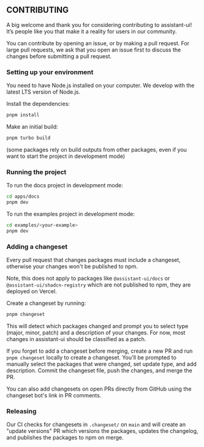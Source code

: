 ## CONTRIBUTING

A big welcome and thank you for considering contributing to assistant-ui! It’s people like you that make it a reality for users in our community.

You can contribute by opening an issue, or by making a pull request. For large pull requests, we ask that you open an issue first to discuss the changes before submitting a pull request.

### Setting up your environment

You need to have Node.js installed on your computer. We develop with the latest LTS version of Node.js.

Install the dependencies:

```sh
pnpm install
```

Make an initial build:

```sh
pnpm turbo build
```

(some packages rely on build outputs from other packages, even if you want to start the project in development mode)

### Running the project

To run the docs project in development mode: 

```sh
cd apps/docs
pnpm dev
```

To run the examples project in development mode: 

```sh
cd examples/<your-example>
pnpm dev
```

### Adding a changeset

Every pull request that changes packages must include a changeset, otherwise your changes won't be published to npm.

Note, this does not apply to packages like `@assistant-ui/docs` or `@assistant-ui/shadcn-registry` which are not published to npm, they are deployed on Vercel.

Create a changeset by running:

```sh
pnpm changeset
```

This will detect which packages changed and prompt you to select type (major, minor, patch) and a description of your changes. For now, most changes in assistant-ui should be classified as a patch.

If you forget to add a changeset before merging, create a new PR and run `pnpm changeset` locally to create a changeset. You'll be prompted to manually select the packages that were changed, set update type, and add description. Commit the changeset file, push the changes, and merge the PR.

You can also add changesets on open PRs directly from GitHub using the changeset bot's link in PR comments.

### Releasing
Our CI checks for changesets in `.changeset/` on `main` and will create an "update versions" PR which versions the packages, updates the changelog, and publishes the packages to npm on merge.